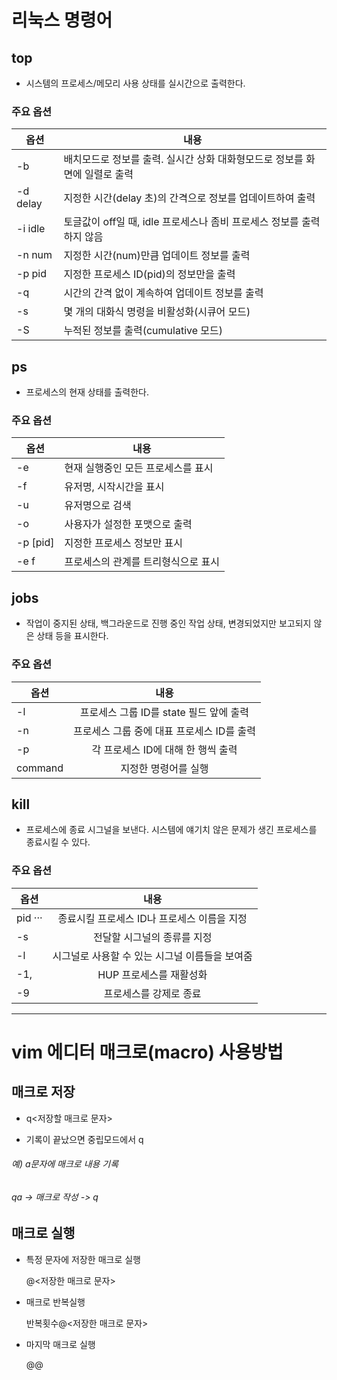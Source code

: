 # 리눅스 명령어

## top

- 시스템의 프로세스/메모리 사용 상태를 실시간으로 출력한다.

### 주요 옵션

|옵션|내용|
|---|-------------|
|-b|배치모드로 정보를 출력. 실시간 상화 대화형모드로 정보를 화면에 일렬로 출력|
|-d delay|지정한 시간(delay 초)의 간격으로 정보를 업데이트하여 출력|
|-i idle|토글값이 off일 때, idle 프로세스나 좀비 프로세스 정보를 출력하지 않음|
|-n num|지정한 시간(num)만큼 업데이트 정보를 출력|
|-p pid|지정한 프로세스 ID(pid)의 정보만을 출력|
|-q|시간의 간격 없이 계속하여 업데이트 정보를 출력|
|-s|몇 개의 대화식 명령을 비활성화(시큐어 모드)|
|-S|누적된 정보를 출력(cumulative 모드)|

## ps

- 프로세스의 현재 상태를 출력한다.

### 주요 옵션

|옵션|내용|
|---|-------------|
|-e|현재 실행중인 모든 프로세스를 표시|
|-f|유저명, 시작시간을 표시|
|-u|유저명으로 검색|
|-o|사용자가 설정한 포맷으로 출력|
|-p [pid]|지정한 프로세스 정보만 표시|
|-e f|프로세스의 관계를 트리형식으로 표시|

## jobs

- 작업이 중지된 상태, 백그라운드로 진행 중인 작업 상태, 변경되었지만 보고되지 않은 상태 등을 표시한다.

### 주요 옵션

|옵션|내용|
|-------|:----------------:|
|-l|프로세스 그룹 ID를 state 필드 앞에 출력|
|-n|프로세스 그룹 중에 대표 프로세스 ID를 출력|
|-p|각 프로세스 ID에 대해 한 행씩 출력|
|command|지정한 명령어를 실행|



## kill

- 프로세스에 종료 시그널을 보낸다. 시스템에 얘기치 않은 문제가 생긴 프로세스를 종료시킬 수 있다.

### 주요 옵션

|옵션|내용|
|-------|:----------------:|
|pid ···|종료시킬 프로세스 ID나 프로세스 이름을 지정|
|-s|전달할 시그널의 종류를 지정|
|-l|시그널로 사용할 수 있는 시그널 이름들을 보여줌|
|-1,|HUP 프로세스를 재활성화|
|-9|프로세스를 강제로 종료|


--------------------------------------
# vim 에디터 매크로(macro) 사용방법

## 매크로 저장

- q<저장할 매크로 문자>

- 기록이 끝났으면 중립모드에서 q

###### 예) a문자에 매크로 내용 기록

###### qa -> 매크로 작성 -> q



## 매크로 실행

-  특정 문자에 저장한 매크로 실행  

   @<저장한 매크로 문자>

- 매크로 반복실행  

   반복횟수@<저장한 매크로 문자>

- 마지막 매크로 실행  

   @@

